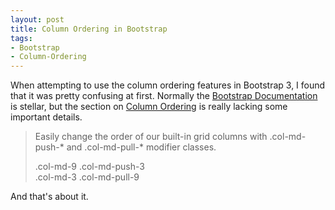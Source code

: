 ```yaml
---
layout: post
title: Column Ordering in Bootstrap
tags:
- Bootstrap
- Column-Ordering
---
```


When attempting to use the column ordering features in Bootstrap 3, I found that it was pretty confusing at first. Normally the [Bootstrap Documentation]( http://getbootstrap.com/css/) is stellar, but the section on [Column Ordering](http://getbootstrap.com/css/#grid-column-ordering) is really lacking some important details. 

> Easily change the order of our built-in grid columns with .col-md-push-* and .col-md-pull-* modifier classes.
>
>    <div class="row">
>      <div class="col-md-9 col-md-push-3">.col-md-9 .col-md-push-3</div>
>      <div class="col-md-3 col-md-pull-9">.col-md-3 .col-md-pull-9</div>
>    </div>

And that's about it. 
